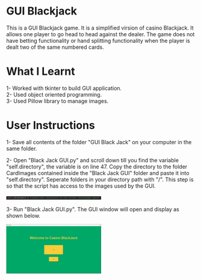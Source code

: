 # GUI Blackjack
This is a GUI Blackjack game. It is a simplified virsion of casino Blackjack. It allows one player to go head to head against the dealer. The game does not have betting functionality or hand splitting functionality when the player is dealt two of the same numbered cards. 

# What I Learnt
1- Worked with tkinter to build GUI application.<br />
2- Used object oriented programming.<br />
3- Used Pillow library to manage images.

# User Instructions
1- Save all contents of the folder "GUI Black Jack" on your computer in the same folder.<br />

2- Open "Black Jack GUI.py" and scroll down till you find the variable "self.directory", the variable is on line 47. Copy the directory to the folder CardImages contained inside the "Black Jack GUI" folder and paste it into "self.directory". Seperate folders in your directory path with "/". This step is so that the script has access to the images used by the GUI.
<p align="left"><img src="Images/Directory.JPG" width="50%" height="50%"></p>

3- Run "Black Jack GUI.py". The GUI window will open and display as shown below.<br/>
<p align="left"><img src="Images/Menu.JPG" width="50%" height="50%"></p>

